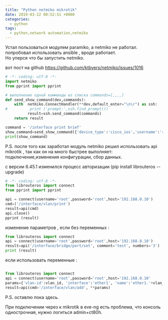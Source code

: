 ```yaml
---
title: "Python netmiko mikrotik"
date: 2019-03-22 00:52:51 +0000
categories:
  - python
tags:
  - python,network automation,netmiko
---
```




Устал  пользоваться модулем paramiko, а netmiko не работал. попробовал использовать ansible , вроде работает.  
Но  уперся что бы запустить netmiko.

вот пост на github https://github.com/ktbyers/netmiko/issues/1016



```python
# -*- coding: utf-8 -*-
import netmiko
from pprint import pprint

# выполнение одной комманды из списка commands=[,,,,]
def send_show_command(dev,commands):
    with  netmiko.ConnectHandler(**dev,default_enter="\n\r") as ssh:
#          print ('prompt:',ssh.find_prompt())
          result=ssh.send_command(commands)
    return result

command = '/interface print brief'
show_command=send_show_command({'device_type':'cisco_ios','username':'root+ct80h','password':'root','verbose':True,'ip':'192.168.30.20'},command)
print(show_command)
```

P.S. после того как заработал модуль netmiko решил использовать api mikrotik  , так как он на много быстрее выполняет: подключение,изменения конфигурации,  сбор данных.

с версии 6.45.1 изменился процесс авторизации (pip install librouteros --upgrade)
```python
# -*- coding: utf-8 -*-
from librouteros import connect
from pprint import pprint

api = connect(username='root',password='root',host='192.168.0.10')
cmd=('/interface/vlan/print')
result=api(cmd)
api.close()
pprint (result)
```

изменение параметров  , если без переменных :
```python
from librouteros import connect
api = connect(username='root',password='root',host='192.168.0.10')
result=api('/interface/bridge/port/set', comment='test', numbers='3')  лучше по .id
print (result)
```

если использовать переменные :
```python

from librouteros import connect
api = connect(username='root',password='root',host='192.168.0.10'
params={'vlan-id':vlan_id, 'interface':'ether1', 'name':'ether1.'+vlan_id, 'comment':'pppoe_vlan'}
result=api(cmd='/interface/vlan/add', **params)
```

P.S. оставлю пока здесь.

При подключении через к mikrotik в eve-ng есть проблема, что консоль однострочная, нужно логиться admin+ct80h.

<!-- Yandex.Metrika counter --> <script type="text/javascript" > (function(m,e,t,r,i,k,a){m[i]=m[i]||function(){(m[i].a=m[i].a||[]).push(arguments)}; m[i].l=1*new Date();k=e.createElement(t),a=e.getElementsByTagName(t)[0],k.async=1,k.src=r,a.parentNode.insertBefore(k,a)}) (window, document, "script", "https://mc.yandex.ru/metrika/tag.js", "ym"); ym(53515717, "init", { clickmap:true, trackLinks:true, accurateTrackBounce:true, webvisor:true }); </script> <noscript><div><img src="https://mc.yandex.ru/watch/53515717" style="position:absolute; left:-9999px;" alt="" /></div></noscript> <!-- /Yandex.Metrika counter -->
